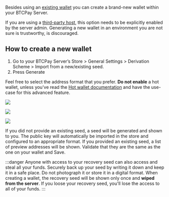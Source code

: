 Besides using an [existing wallet](https://docs.btcpayserver.org/WalletSetup/#use-an-existing-wallet) you can create a brand-new wallet within your BTCPay Server.

If you are using a [third-party host](./ThirdPartyHosting.md), this option needs to be explicitly enabled by the server admin. Generating a new wallet in an environment you are not sure is trustworthy, is discouraged.

## How to create a new wallet

1. Go to your BTCPay Server’s Store > General Settings > Derivation Scheme > Import from a new/existing seed.
2. Press Generate

Feel free to select the address format that you prefer. **Do not enable** a hot wallet, unless you've read the [Hot wallet documentation](./HotWallet.md) and have the use-case for this advanced feature.

![](./img/hotwallet/Setup1.png)

![](./img/createwallet/createawallet.jpg)

![](./img/createwallet/recoveryseedbackup.jpg)

If you did not provide an existing seed, a seed will be generated and shown to you. The public key will automatically be imported in the store and configured to an appropriate format.
If you provided an existing seed, a list of preview addresses will be shown. Validate that they are the same as the one on your wallet and Save.

:::danger
Anyone with access to your recovery seed can also access and steal all your funds. Securely back up your seed by writing it down and keep it in a safe place. Do not photograph it or store it in a digital format. When creating a wallet, the recovery seed will be shown only once and **wiped from the server**. If you loose your recovery seed, you'll lose the access to all of your funds.
:::
